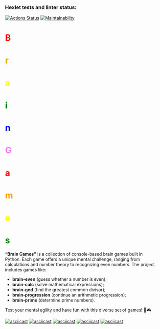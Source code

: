 ### Hexlet tests and linter status:
[![Actions Status](https://github.com/Vladimirshkarin/python-project-49/actions/workflows/hexlet-check.yml/badge.svg)](https://github.com/Vladimirshkarin/python-project-49/actions)
[![Maintainability](https://api.codeclimate.com/v1/badges/2bb5b23839f92b27c2e1/maintainability)](https://codeclimate.com/github/Vladimirshkarin/python-project-49/maintainability)

<h1 style="color:red">B</h1>
<h1 style="color:orange">r</h1>
<h1 style="color:yellow">a</h1>
<h1 style="color:green">i</h1>
<h1 style="color:blue">n</h1>
<h1 style="color:indigo"> </h1>
<h1 style="color:violet">G</h1>
<h1 style="color:red">a</h1>
<h1 style="color:orange">m</h1>
<h1 style="color:yellow">e</h1>
<h1 style="color:green">s</h1>

**“Brain Games”** is a collection of console-based brain games built in Python. Each game offers a unique mental challenge, ranging from calculations and number theory to recognizing even numbers. The project includes games like:
- **brain-even** (guess whether a number is even);
- **brain-calc** (solve mathematical expressions);
- **brain-gcd** (find the greatest common divisor);
- **brain-progression** (continue an arithmetic progression);
- **brain-prime** (determine prime numbers).

Test your mental agility and have fun with this diverse set of games! 🧠🎮

[![asciicast](https://asciinema.org/a/vJBqceoKDbpGMzckYYBpFDW7y.svg)](https://asciinema.org/a/vJBqceoKDbpGMzckYYBpFDW7y)
[![asciicast](https://asciinema.org/a/sw7vxNNHFhV5PJZkmQrRhdyhV.svg)](https://asciinema.org/a/sw7vxNNHFhV5PJZkmQrRhdyhV)
[![asciicast](https://asciinema.org/a/pgjOLQjsHcMYeKRt8QiXGSTLl.svg)](https://asciinema.org/a/pgjOLQjsHcMYeKRt8QiXGSTLl)
[![asciicast](https://asciinema.org/a/D5dtGWPRP1ScCD2ttj6OEhg1Z.svg)](https://asciinema.org/a/D5dtGWPRP1ScCD2ttj6OEhg1Z)
[![asciicast](https://asciinema.org/a/fOrVYjR5xvH3idx6OAahZoQb7.svg)](https://asciinema.org/a/fOrVYjR5xvH3idx6OAahZoQb7)


